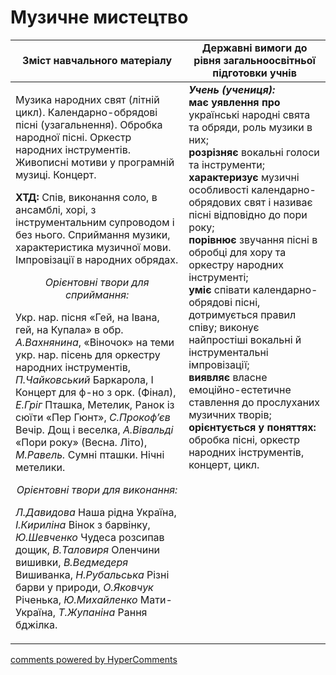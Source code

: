 <div id="hypercomments_widget" class="js-hypercomments-widget invisible"></div>

Музичне мистецтво
=============================================

<table>
  <tr>
    <td width="55%" align="center"><b>Зміст навчального матеріалу</b></td>
    <td width="45%" align="center"><b>Державні вимоги до рівня загальноосвітньої підготовки учнів</b></td>
  </tr>
<tbody>
  <tr>
    <td width="55%" style="vertical-align:top !important;">
<p>Музика народних свят (літній цикл). Календарно-обрядові пісні (узагальнення). Обробка народної пісні. Оркестр народних інструментів. Живописні мотиви у програмній музиці. Концерт. </p>    
<p><b>ХТД:</b> Спів, виконання соло, в ансамблі, хорі, з інструментальним супроводом і без нього. Сприймання музики, характеристика музичної мови. Імпровізації в народних обрядах.</p>  
<center><i>Орієнтовні твори для сприймання:</i></center>
<p>Укр. нар. пісня «Гей, на Івана, гей, на Купала» в обр. <i>А.Вахнянина</i>, «Віночок» на теми укр. нар. пісень для оркестру народних інструментів, <i>П.Чайковський</i> Баркарола, І Концерт для ф-но з орк. (Фінал), <i>Е.Гріг</i> Пташка, Метелик, Ранок із сюїти «Пер Гюнт», <i>С.Прокоф’єв</i> Вечір. Дощ і веселка, <i>А.Вівальді</i> «Пори року» (Весна. Літо), <i>М.Равель.</i> Сумні пташки. Нічні метелики.</p>
<center><i>Орієнтовні твори для виконання:</i></center>
<p><i>Л.Давидова</i> Наша рідна Україна, <i>І.Кириліна</i> Вінок з барвінку, <i>Ю.Шевченко</i> Чудеса розсипав дощик, <i>В.Таловиря</i> Оленчини вишивки, <i>В.Ведмедеря</i> Вишиванка, <i>Н.Рубальська</i> Різні барви у природи, <i>О.Яковчук</i> Річенька, <i>Ю.Михайленко</i> Мати-Україна, <i>Т.Жупаніна</i> Рання бджілка.<br></p>
	</td>
<td width="45%" style="vertical-align:top !important;"><b><i>Учень (учениця):</i></b><br>
<b>має уявлення про</b> українські народні свята та обряди, роль музики в них;<br>
<b>розрізняє</b> вокальні голоси та інструменти;<br>
<b>характеризує</b> музичні особливості календарно-обрядових свят і називає пісні відповідно до пори року;<br>
<b>порівнює</b> звучання пісні в обробці для хору та оркестру народних інструменті;<br>
<b>уміє</b> співати календарно-обрядові пісні, дотримується правил співу; виконує найпростіші вокальні й інструментальні імпровізації;<br>
<b>виявляє</b> власне емоційно-естетичне ставлення до прослуханих музичних творів;<br>
<b>орієнтується у поняттях: </b> обробка пісні,  оркестр народних інструментів, концерт, цикл.<br>
</td>
	</tr>
</tbody>
</table>

<div class="js-hypercomments-container">
<a href="http://hypercomments.com" class="hc-link" title="comments widget">comments powered by HyperComments</a>
</div>